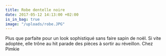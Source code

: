 ```yaml
---
title: Robe dentelle noire
date: 2017-05-12 14:13:00 +02:00
is_in_bag: true
image: "/uploads/robe.JPG"
---
```


Plus que parfaite pour un look sophistiqué sans faire sapin de noël. Si vite adoptée, elle trône au hit parade des pièces à sortir au réveillon. Chez Pimkie 
